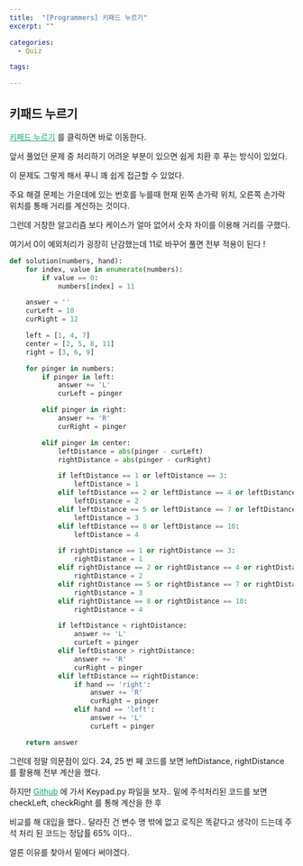 ```yaml
---
title:  "[Programmers] 키패드 누르기"
excerpt: ""

categories:
  - Quiz

tags:

---
```


## 키패드 누르기

<a href="https://programmers.co.kr/learn/courses/30/lessons/67256" style="color:#0FA678" target="_blank">키패드 누르기</a> 를 클릭하면 바로 이동한다.

앞서 풀었던 문제 중 처리하기 어려운 부분이 있으면 쉽게 치환 후 푸는 방식이 있었다.

이 문제도 그렇게 해서 푸니 꽤 쉽게 접근할 수 있었다.

주요 해결 문제는 가운데에 있는 번호를 누를때 현재 왼쪽 손가락 위치, 오른쪽 손가락 위치를 통해 거리를 계산하는 것이다.

그런데 거창한 알고리즘 보다 케이스가 얼마 없어서 숫자 차이를 이용해 거리를 구했다.

여기서 0이 예외처리가 굉장히 난감했는데 11로 바꾸어 풀면 전부 적용이 된다 !

```python
def solution(numbers, hand):
	for index, value in enumerate(numbers):
		if value == 0:
			numbers[index] = 11

	answer = ''
	curLeft = 10
	curRight = 12

	left = [1, 4, 7]
	center = [2, 5, 8, 11]
	right = [3, 6, 9]

	for pinger in numbers:
		if pinger in left:
			answer += 'L'
			curLeft = pinger

		elif pinger in right:
			answer += 'R'
			curRight = pinger

		elif pinger in center:
			leftDistance = abs(pinger - curLeft)
			rightDistance = abs(pinger - curRight)

			if leftDistance == 1 or leftDistance == 3:
				leftDistance = 1
			elif leftDistance == 2 or leftDistance == 4 or leftDistance == 6:
				leftDistance = 2
			elif leftDistance == 5 or leftDistance == 7 or leftDistance == 9:
				leftDistance = 3
			elif leftDistance == 8 or leftDistance == 10:
				leftDistance = 4

			if rightDistance == 1 or rightDistance == 3:
				rightDistance = 1
			elif rightDistance == 2 or rightDistance == 4 or rightDistance == 6:
				rightDistance = 2
			elif rightDistance == 5 or rightDistance == 7 or rightDistance == 9:
				rightDistance = 3
			elif rightDistance == 8 or rightDistance == 10:
				rightDistance = 4

			if leftDistance < rightDistance:
				answer += 'L'
				curLeft = pinger
			elif leftDistance > rightDistance:
				answer += 'R'
				curRight = pinger
			elif leftDistance == rightDistance:
				if hand == 'right':
					answer += 'R'
					curRight = pinger
				elif hand == 'left':
					answer += 'L'
					curLeft = pinger

	return answer
```

그런데 정말 의문점이 있다. 24, 25 번 째 코드를 보면 leftDistance, rightDistance 를 활용해 전부 계산을 했다.

하지만 <a href="https://github.com/Nam-Ki-Bok/Programmers" style="color:#0FA678" target="_blank">Github</a> 에 가서 Keypad.py 파일을 보자.. 밑에 주석처리된 코드를 보면 checkLeft, checkRight 를 통해 계산을 한 후

비교를 해 대입을 했다.. 달라진 건 변수 명 밖에 없고 로직은 똑같다고 생각이 드는데 주석 처리 된 코드는 정답률 65% 이다..

얼른 이유를 찾아서 밑에다 써야겠다.

